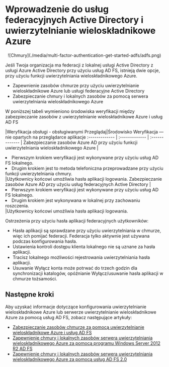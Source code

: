 <properties
    pageTitle="Azure MFA i AD FS | Microsoft Azure"
    description="To jest strona uwierzytelnianie wieloskładnikowe Azure opisujący sposób rozpocząć pracę z Azure MFA i usług AD FS."
    services="multi-factor-authentication"
    documentationCenter=""
    authors="kgremban"
    manager="femila"
    editor="yossib"/>

<tags
    ms.service="multi-factor-authentication"
    ms.workload="identity"
    ms.tgt_pltfrm="na"
    ms.devlang="na" ms.topic="get-started-article"
    ms.date="10/17/2016"
    ms.author="kgremban"/>

# <a name="getting-started-with-azure-multi-factor-authentication-and-active-directory-federation-services"></a>Wprowadzenie do usług federacyjnych Active Directory i uwierzytelnianie wieloskładnikowe Azure



<center>![Chmury](./media/multi-factor-authentication-get-started-adfs/adfs.png)</center>

Jeśli Twoja organizacja ma federacji z lokalnej usługi Active Directory z usługi Azure Active Directory przy użyciu usług AD FS, istnieją dwie opcje, przy użyciu funkcji uwierzytelniania wieloskładnikowego Azure.

- Zapewnienie zasobów chmurze przy użyciu uwierzytelnianie wieloskładnikowe Azure lub usługi federacyjne Active Directory
- Zabezpieczanie chmury i lokalnych zasobów za pomocą serwera uwierzytelniania wieloskładnikowego Azure

W poniższej tabeli wymieniono środowiska weryfikacji między zabezpieczanie zasobów z uwierzytelnianie wieloskładnikowe Azure i usług AD FS

|Weryfikacja obsługi - obsługiwanymi Przeglądaj|Środowisko Weryfikacja — nie opartych na przeglądarce aplikacje
:------------- | :------------- | :------------- |
Zabezpieczanie zasobów Azure AD przy użyciu funkcji uwierzytelniania wieloskładnikowego Azure |<li>Pierwszym krokiem weryfikacji jest wykonywane przy użyciu usług AD FS lokalnego.</li> <li>Drugim krokiem jest to metoda telefoniczna przeprowadzane przy użyciu funkcji uwierzytelniania chmury.</li>|Użytkownicy końcowi umożliwia hasła aplikacji logowania.
Zabezpieczanie zasobów Azure AD przy użyciu usług federacyjnych Active Directory |<li>Pierwszym krokiem weryfikacji jest wykonywane przy użyciu usług AD FS lokalnego.</li><li>Drugim krokiem jest wykonywana w lokalnej przy zachowaniu roszczenia.</li>|Użytkownicy końcowi umożliwia hasła aplikacji logowania.

Ostrzeżenia przy użyciu hasła aplikacji federacyjnych użytkowników:

- Hasła aplikacji są sprawdzane przy użyciu uwierzytelniania w chmurze, więc ich pomijać federacji. Federacja tylko aktywnie jest używana podczas konfigurowania hasła.
- Ustawienia kontroli dostępu klienta lokalnego nie są uznane za hasła aplikacji.
- Tracisz lokalnego możliwości rejestrowania uwierzytelniania hasła aplikacji.
- Usuwanie Wyłącz konta może potrwać do trzech godzin dla synchronizacji katalogów, opóźnianie Wyłącz/usuwanie hasła aplikacji w chmurze tożsamości.

## <a name="next-steps"></a>Następne kroki

Aby uzyskać informacje dotyczące konfigurowania uwierzytelnianie wieloskładnikowe Azure lub serwerze uwierzytelnianie wieloskładnikowe Azure za pomocą usług AD FS, zobacz następujące artykuły:

- [Zabezpieczanie zasobów chmurze za pomocą uwierzytelnianie wieloskładnikowe Azure i usług AD FS](multi-factor-authentication-get-started-adfs-cloud.md)
- [Zapewnienie chmury i lokalnych zasobów serwera uwierzytelniania wieloskładnikowego Azure za pomocą programu Windows Server 2012 R2 AD FS](multi-factor-authentication-get-started-adfs-w2k12.md)
- [Zapewnienie chmury i lokalnych zasobów serwera uwierzytelniania wieloskładnikowego Azure za pomocą usług AD FS 2.0](multi-factor-authentication-get-started-adfs-adfs2.md)
